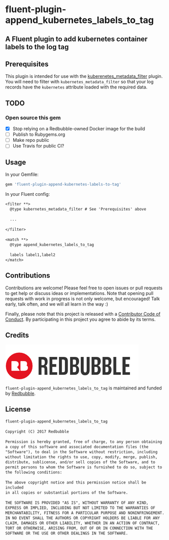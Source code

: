 # fluent-plugin-append_kubernetes_labels_to_tag

## A Fluent plugin to add kubernetes container labels to the log tag

## Prerequisites

This plugin is intended for use with the [kuberenetes_metadata_filter](https://github.com/fabric8io/fluent-plugin-kubernetes_metadata_filter) plugin. You will need to filter with `kubernetes_metadata_filter` so that your log records have the `kubernetes` attribute loaded with the required data.

## TODO

### Open source this gem
  * [x] Stop relying on a Redbubble-owned Docker image for the build
  * [ ] Publish to Rubygems.org
  * [ ] Make repo public
  * [ ] Use Travis for public CI?

## Usage

In your Gemfile:

```ruby
gem 'fluent-plugin-append-kubernetes-labels-to-tag'
```

In your Fluent config:

```
<filter **>
  @type kubernetes_metadata_filter # See 'Prerequisites' above
  
  ...
  
</filter>

<match **>
  @type append_kubernetes_labels_to_tag
  
  labels label1,label2
</match>
```

## Contributions

Contributions are welcome! Please feel free to open issues or pull requests to get help or discuss ideas or implementations. Note that opening pull requests with work in progress is not only welcome, but encouraged! Talk early, talk often, and we will all learn in the way :)

Finally, please note that this project is released with a [Contributor Code of Conduct][coc]. By participating in this project you agree to abide by its terms.

  [coc]: ./CODE_OF_CONDUCT.md

## Credits

[![](doc/redbubble.png)][redbubble]

`fluent-plugin-append_kubernetes_labels_to_tag` is maintained and funded by [Redbubble][redbubble].

  [redbubble]: https://www.redbubble.com

## License

    fluent-plugin-append_kubernetes_labels_to_tag

    Copyright (C) 2017 Redbubble

    Permission is hereby granted, free of charge, to any person obtaining
    a copy of this software and associated documentation files (the
    "Software"), to deal in the Software without restriction, including
    without limitation the rights to use, copy, modify, merge, publish,
    distribute, sublicense, and/or sell copies of the Software, and to
    permit persons to whom the Software is furnished to do so, subject to
    the following conditions:

    The above copyright notice and this permission notice shall be included
    in all copies or substantial portions of the Software.

    THE SOFTWARE IS PROVIDED "AS IS", WITHOUT WARRANTY OF ANY KIND,
    EXPRESS OR IMPLIED, INCLUDING BUT NOT LIMITED TO THE WARRANTIES OF
    MERCHANTABILITY, FITNESS FOR A PARTICULAR PURPOSE AND NONINFRINGEMENT.
    IN NO EVENT SHALL THE AUTHORS OR COPYRIGHT HOLDERS BE LIABLE FOR ANY
    CLAIM, DAMAGES OR OTHER LIABILITY, WHETHER IN AN ACTION OF CONTRACT,
    TORT OR OTHERWISE, ARISING FROM, OUT OF OR IN CONNECTION WITH THE
    SOFTWARE OR THE USE OR OTHER DEALINGS IN THE SOFTWARE.

